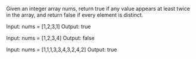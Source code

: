 Given an integer array nums, return true if any value appears at least twice in the array, and return false if every element is distinct.

Input: nums = [1,2,3,1]
Output: true

Input: nums = [1,2,3,4]
Output: false

Input: nums = [1,1,1,3,3,4,3,2,4,2]
Output: true